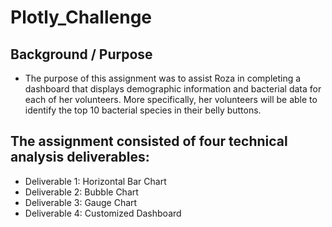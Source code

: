 # Plotly_Challenge

## Background / Purpose
   * The purpose of this assignment was to assist Roza in completing a dashboard that displays demographic information and bacterial data for each of her volunteers. More specifically, her volunteers will be able to identify the top 10 bacterial species in their belly buttons.  

## The assignment consisted of four technical analysis deliverables:
   * Deliverable 1: Horizontal Bar Chart
   * Deliverable 2: Bubble Chart
   * Deliverable 3: Gauge Chart
   * Deliverable 4: Customized Dashboard
